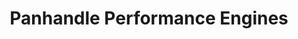 ---
title: "Panhandle Performance Engines"
url: /amarillo/panhandle-performance-engines/
shop: car repair
---
